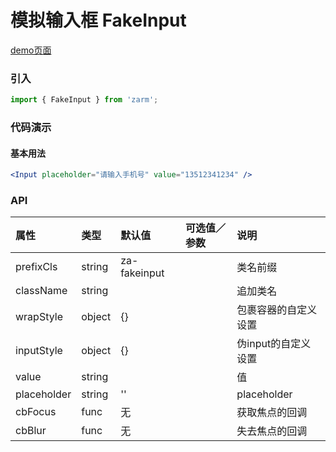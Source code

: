 # 模拟输入框 FakeInput

[demo页面](https://zhongantecheng.github.io/zarm/#/numkeyboard)

### 引入

```js
import { FakeInput } from 'zarm';
```

### 代码演示

#### 基本用法

```jsx
<Input placeholder="请输入手机号" value="13512341234" />
```

### API

| 属性 | 类型 | 默认值 | 可选值／参数 | 说明 |
| :--- | :--- | :--- | :--- | :--- |
| prefixCls | string | za-fakeinput | | 类名前缀 |
| className | string | | | 追加类名 |
| wrapStyle | object | {} | | 包裹容器的自定义设置 |
| inputStyle | object | {} | | 伪input的自定义设置 |
| value | string |  | | 值 |
| placeholder | string | '' | | placeholder |
| cbFocus | func | 无 | | 获取焦点的回调 |
| cbBlur | func | 无 | | 失去焦点的回调 |
